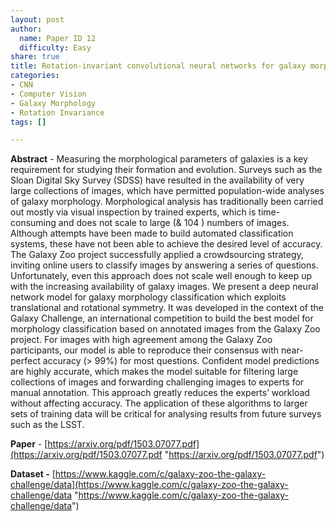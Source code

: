 ```yaml
---
layout: post
author:
  name: Paper ID 12
  difficulty: Easy
share: true
title: Rotation-invariant convolutional neural networks for galaxy morphology prediction
categories:
- CNN
- Computer Vision
- Galaxy Morphology
- Rotation Invariance
tags: []

---
```

**Abstract** - Measuring the morphological parameters of galaxies is a key requirement for studying their formation and evolution. Surveys such as the Sloan Digital Sky Survey (SDSS) have resulted in the availability of very large collections of images, which have permitted population-wide analyses of galaxy morphology. Morphological analysis has traditionally been carried out mostly via visual inspection by trained experts, which is time-consuming and does not scale to large (& 104 ) numbers of images. Although attempts have been made to build automated classification systems, these have not been able to achieve the desired level of accuracy. The Galaxy Zoo project successfully applied a crowdsourcing strategy, inviting online users to classify images by answering a series of questions. Unfortunately, even this approach does not scale well enough to keep up with the increasing availability of galaxy images. We present a deep neural network model for galaxy morphology classification which exploits translational and rotational symmetry. It was developed in the context of the Galaxy Challenge, an international competition to build the best model for morphology classification based on annotated images from the Galaxy Zoo project. For images with high agreement among the Galaxy Zoo participants, our model is able to reproduce their consensus with near-perfect accuracy (> 99%) for most questions. Confident model predictions are highly accurate, which makes the model suitable for filtering large collections of images and forwarding challenging images to experts for manual annotation. This approach greatly reduces the experts’ workload without affecting accuracy. The application of these algorithms to larger sets of training data will be critical for analysing results from future surveys such as the LSST.

**Paper** - [https://arxiv.org/pdf/1503.07077.pdf](https://arxiv.org/pdf/1503.07077.pdf "https://arxiv.org/pdf/1503.07077.pdf")

**Dataset -** [https://www.kaggle.com/c/galaxy-zoo-the-galaxy-challenge/data](https://www.kaggle.com/c/galaxy-zoo-the-galaxy-challenge/data "https://www.kaggle.com/c/galaxy-zoo-the-galaxy-challenge/data")